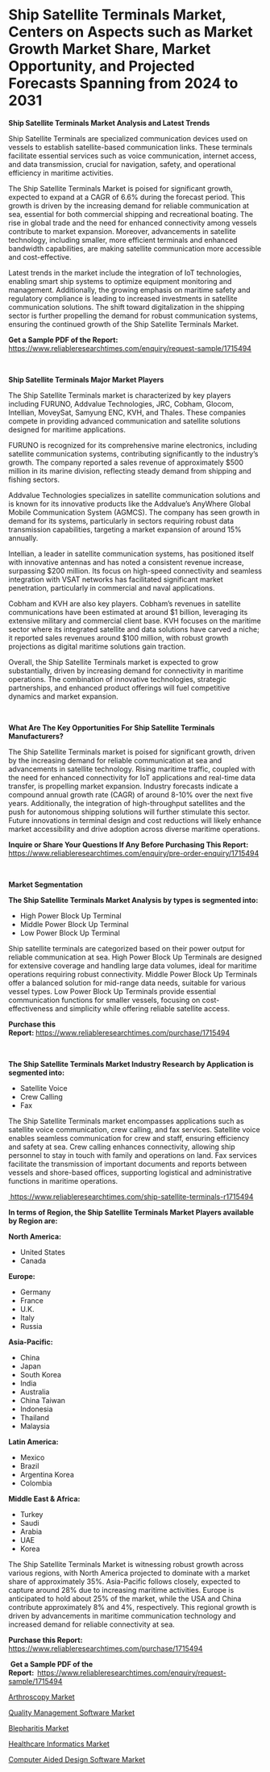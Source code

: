 <p><h1>Ship Satellite Terminals Market, Centers on Aspects such as Market Growth Market Share, Market Opportunity, and Projected Forecasts Spanning from 2024 to 2031</h1></p><p><strong>Ship Satellite Terminals Market Analysis and Latest Trends</strong></p>
<p><p>Ship Satellite Terminals are specialized communication devices used on vessels to establish satellite-based communication links. These terminals facilitate essential services such as voice communication, internet access, and data transmission, crucial for navigation, safety, and operational efficiency in maritime activities.</p><p>The Ship Satellite Terminals Market is poised for significant growth, expected to expand at a CAGR of 6.6% during the forecast period. This growth is driven by the increasing demand for reliable communication at sea, essential for both commercial shipping and recreational boating. The rise in global trade and the need for enhanced connectivity among vessels contribute to market expansion. Moreover, advancements in satellite technology, including smaller, more efficient terminals and enhanced bandwidth capabilities, are making satellite communication more accessible and cost-effective.</p><p>Latest trends in the market include the integration of IoT technologies, enabling smart ship systems to optimize equipment monitoring and management. Additionally, the growing emphasis on maritime safety and regulatory compliance is leading to increased investments in satellite communication solutions. The shift toward digitalization in the shipping sector is further propelling the demand for robust communication systems, ensuring the continued growth of the Ship Satellite Terminals Market.</p></p>
<p><strong>Get a Sample PDF of the Report:&nbsp;</strong> <a href="https://www.reliableresearchtimes.com/enquiry/request-sample/1715494?utm_campaign=1565&utm_medium=2&utm_source=Github&utm_content=ia&utm_term=23102024&utm_id=ship-satellite-terminals">https://www.reliableresearchtimes.com/enquiry/request-sample/1715494</a></p>
<p>&nbsp;</p>
<p><strong>Ship Satellite Terminals Major Market Players</strong></p>
<p><p>The Ship Satellite Terminals market is characterized by key players including FURUNO, Addvalue Technologies, JRC, Cobham, Glocom, Intellian, MoveySat, Samyung ENC, KVH, and Thales. These companies compete in providing advanced communication and satellite solutions designed for maritime applications.</p><p>FURUNO is recognized for its comprehensive marine electronics, including satellite communication systems, contributing significantly to the industry’s growth. The company reported a sales revenue of approximately $500 million in its marine division, reflecting steady demand from shipping and fishing sectors.</p><p>Addvalue Technologies specializes in satellite communication solutions and is known for its innovative products like the Addvalue’s AnyWhere Global Mobile Communication System (AGMCS). The company has seen growth in demand for its systems, particularly in sectors requiring robust data transmission capabilities, targeting a market expansion of around 15% annually.</p><p>Intellian, a leader in satellite communication systems, has positioned itself with innovative antennas and has noted a consistent revenue increase, surpassing $200 million. Its focus on high-speed connectivity and seamless integration with VSAT networks has facilitated significant market penetration, particularly in commercial and naval applications.</p><p>Cobham and KVH are also key players. Cobham’s revenues in satellite communications have been estimated at around $1 billion, leveraging its extensive military and commercial client base. KVH focuses on the maritime sector where its integrated satellite and data solutions have carved a niche; it reported sales revenues around $100 million, with robust growth projections as digital maritime solutions gain traction.</p><p>Overall, the Ship Satellite Terminals market is expected to grow substantially, driven by increasing demand for connectivity in maritime operations. The combination of innovative technologies, strategic partnerships, and enhanced product offerings will fuel competitive dynamics and market expansion.</p></p>
<p>&nbsp;</p>
<p><strong>What Are The Key Opportunities For Ship Satellite Terminals Manufacturers?</strong></p>
<p><p>The Ship Satellite Terminals market is poised for significant growth, driven by the increasing demand for reliable communication at sea and advancements in satellite technology. Rising maritime traffic, coupled with the need for enhanced connectivity for IoT applications and real-time data transfer, is propelling market expansion. Industry forecasts indicate a compound annual growth rate (CAGR) of around 8-10% over the next five years. Additionally, the integration of high-throughput satellites and the push for autonomous shipping solutions will further stimulate this sector. Future innovations in terminal design and cost reductions will likely enhance market accessibility and drive adoption across diverse maritime operations.</p></p>
<p><strong>Inquire or Share Your Questions If Any Before Purchasing This Report:</strong> <a href="https://www.reliableresearchtimes.com/enquiry/pre-order-enquiry/1715494?utm_campaign=1565&utm_medium=2&utm_source=Github&utm_content=ia&utm_term=23102024&utm_id=ship-satellite-terminals">https://www.reliableresearchtimes.com/enquiry/pre-order-enquiry/1715494</a></p>
<p>&nbsp;</p>
<p><strong>Market Segmentation</strong></p>
<p><strong>The Ship Satellite Terminals Market Analysis by types is segmented into:</strong></p>
<p><ul><li>High Power Block Up Terminal</li><li>Middle Power Block Up Terminal</li><li>Low Power Block Up Terminal</li></ul></p>
<p><p>Ship satellite terminals are categorized based on their power output for reliable communication at sea. High Power Block Up Terminals are designed for extensive coverage and handling large data volumes, ideal for maritime operations requiring robust connectivity. Middle Power Block Up Terminals offer a balanced solution for mid-range data needs, suitable for various vessel types. Low Power Block Up Terminals provide essential communication functions for smaller vessels, focusing on cost-effectiveness and simplicity while offering reliable satellite access.</p></p>
<p><strong>Purchase this Report:&nbsp;</strong><a href="https://www.reliableresearchtimes.com/purchase/1715494?utm_campaign=1565&utm_medium=2&utm_source=Github&utm_content=ia&utm_term=23102024&utm_id=ship-satellite-terminals">https://www.reliableresearchtimes.com/purchase/1715494</a></p>
<p>&nbsp;</p>
<p><strong>The Ship Satellite Terminals Market Industry Research by Application is segmented into:</strong></p>
<p><ul><li>Satellite Voice</li><li>Crew Calling</li><li>Fax</li></ul></p>
<p><p>The Ship Satellite Terminals market encompasses applications such as satellite voice communication, crew calling, and fax services. Satellite voice enables seamless communication for crew and staff, ensuring efficiency and safety at sea. Crew calling enhances connectivity, allowing ship personnel to stay in touch with family and operations on land. Fax services facilitate the transmission of important documents and reports between vessels and shore-based offices, supporting logistical and administrative functions in maritime operations.</p></p>
<p><a href="https://www.reliableresearchtimes.com/ship-satellite-terminals-r1715494?utm_campaign=1565&utm_medium=2&utm_source=Github&utm_content=ia&utm_term=23102024&utm_id=ship-satellite-terminals">&nbsp;https://www.reliableresearchtimes.com/ship-satellite-terminals-r1715494</a></p>
<p><strong>In terms of Region, the Ship Satellite Terminals Market Players available by Region are:</strong></p>
<p>
    <p> <strong> North America: </strong>
        <ul>
            <li>United States</li>
            <li>Canada</li>
        </ul>
        </p> 
    <p> <strong> Europe: </strong>
        <ul>
            <li>Germany</li>
            <li>France</li>
            <li>U.K.</li>
            <li>Italy</li>
            <li>Russia</li>
        </ul>
        </p> 
    <p> <strong> Asia-Pacific: </strong>
        <ul>
            <li>China</li>
            <li>Japan</li>
            <li>South Korea</li>
            <li>India</li>
            <li>Australia</li>
            <li>China Taiwan</li>
            <li>Indonesia</li>
            <li>Thailand</li>
            <li>Malaysia</li>
        </ul>
        </p> 
    <p> <strong> Latin America: </strong>
        <ul>
            <li>Mexico</li>
            <li>Brazil</li>
            <li>Argentina Korea</li>
            <li>Colombia</li>
        </ul>
        </p> 
    <p> <strong> Middle East & Africa: </strong>
        <ul>
            <li>Turkey</li>
            <li>Saudi</li>
            <li>Arabia</li>
            <li>UAE</li>
            <li>Korea</li>
        </ul>
    </p>
    </p>
<p><p>The Ship Satellite Terminals Market is witnessing robust growth across various regions, with North America projected to dominate with a market share of approximately 35%. Asia-Pacific follows closely, expected to capture around 28% due to increasing maritime activities. Europe is anticipated to hold about 25% of the market, while the USA and China contribute approximately 8% and 4%, respectively. This regional growth is driven by advancements in maritime communication technology and increased demand for reliable connectivity at sea.</p></p>
<p><strong>Purchase this Report: </strong><a href="https://www.reliableresearchtimes.com/purchase/1715494?utm_campaign=1565&utm_medium=2&utm_source=Github&utm_content=ia&utm_term=23102024&utm_id=ship-satellite-terminals">https://www.reliableresearchtimes.com/purchase/1715494</a></p>
<p>&nbsp;<strong>Get a Sample PDF of the Report:&nbsp;&nbsp;</strong><a href="https://www.reliableresearchtimes.com/enquiry/request-sample/1715494?utm_campaign=1565&utm_medium=2&utm_source=Github&utm_content=ia&utm_term=23102024&utm_id=ship-satellite-terminals">https://www.reliableresearchtimes.com/enquiry/request-sample/1715494</a></p>
<p><strong></strong></p>
<p><p><a href="https://www.linkedin.com/pulse/emerging-opportunities-challenges-global-arthroscopy-market-srnqe?utm_campaign=1565&utm_medium=2&utm_source=Github&utm_content=ia&utm_term=23102024&utm_id=ship-satellite-terminals">Arthroscopy Market</a></p><p><a href="https://www.linkedin.com/pulse/quality-management-software-market-revolution-size-share-emerging-vdaae?utm_campaign=1565&utm_medium=2&utm_source=Github&utm_content=ia&utm_term=23102024&utm_id=ship-satellite-terminals">Quality Management Software Market</a></p><p><a href="https://www.linkedin.com/pulse/blepharitis-market-segmentation-applications-types-growth-subpoenas-y33xe?utm_campaign=1565&utm_medium=2&utm_source=Github&utm_content=ia&utm_term=23102024&utm_id=ship-satellite-terminals">Blepharitis Market</a></p><p><a href="https://www.linkedin.com/pulse/global-healthcare-informatics-market-landscape-future-trends-uudee?utm_campaign=1565&utm_medium=2&utm_source=Github&utm_content=ia&utm_term=23102024&utm_id=ship-satellite-terminals">Healthcare Informatics Market</a></p><p><a href="https://www.linkedin.com/pulse/strategic-market-insights-navigating-global-computer-aided-9amde?utm_campaign=1565&utm_medium=2&utm_source=Github&utm_content=ia&utm_term=23102024&utm_id=ship-satellite-terminals">Computer Aided Design Software Market</a></p></p>
